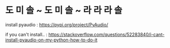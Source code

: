 # 도 미 솔 ~ 도 미 솔 ~ 라 라 라 솔

install pyaudio : https://pypi.org/project/PyAudio/

if you can't install.. : https://stackoverflow.com/questions/52283840/i-cant-install-pyaudio-on-my-python-how-to-do-it
